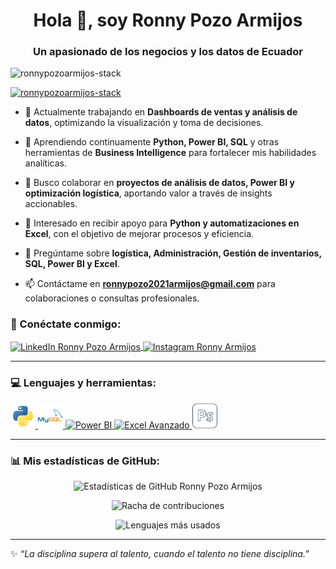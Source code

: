 <h1 align="center">Hola 👋, soy Ronny Pozo Armijos</h1>
<h3 align="center">Un apasionado de los negocios y los datos de Ecuador</h3>

<p align="left"> <img src="https://komarev.com/ghpvc/?username=ronnypozoarmijos-stack&label=Profile%20views&color=0e75b6&style=flat" alt="ronnypozoarmijos-stack" /> </p>

<p align="left"> <a href="https://github.com/ryo-ma/github-profile-trophy"><img src="https://github-profile-trophy.vercel.app/?username=ronnypozoarmijos-stack" alt="ronnypozoarmijos-stack" /></a> </p>

- 🔭 Actualmente trabajando en **Dashboards de ventas y análisis de datos**, optimizando la visualización y toma de decisiones.  

- 🌱 Aprendiendo continuamente **Python, Power BI, SQL** y otras herramientas de **Business Intelligence** para fortalecer mis habilidades analíticas.  

- 👯 Busco colaborar en **proyectos de análisis de datos, Power BI y optimización logística**, aportando valor a través de insights accionables.  

- 🤝 Interesado en recibir apoyo para **Python y automatizaciones en Excel**, con el objetivo de mejorar procesos y eficiencia.  

- 💬 Pregúntame sobre **logística, Administración, Gestión de inventarios, SQL, Power BI y Excel**.  

- 📫 Contáctame en **[ronnypozo2021armijos@gmail.com](mailto:ronnypozo2021armijos@gmail.com)** para colaboraciones o consultas profesionales.


<h3 align="left">🤝 Conéctate conmigo:</h3>
<p align="left">
  <a href="https://www.linkedin.com/in/ronny-pozo-armijos/" target="_blank">
    <img align="center" src="https://img.shields.io/badge/LinkedIn-0077B5?style=for-the-badge&logo=linkedin&logoColor=white" alt="LinkedIn Ronny Pozo Armijos"/>
  </a>
  <a href="https://www.instagram.com/ronnyarmijos18/" target="_blank">
    <img align="center" src="https://img.shields.io/badge/Instagram-E4405F?style=for-the-badge&logo=instagram&logoColor=white" alt="Instagram Ronny Armijos"/>
  </a>
</p>

---

<h3 align="left">💻 Lenguajes y herramientas:</h3>
<p align="left">
  <a href="https://www.python.org" target="_blank" rel="noreferrer">
    <img src="https://raw.githubusercontent.com/devicons/devicon/master/icons/python/python-original.svg" alt="Python" width="40" height="40"/>
  </a>
  <a href="https://www.mysql.com/" target="_blank" rel="noreferrer">
    <img src="https://raw.githubusercontent.com/devicons/devicon/master/icons/mysql/mysql-original-wordmark.svg" alt="MySQL" width="40" height="40"/>
  </a>
  <a href="https://powerbi.microsoft.com/" target="_blank" rel="noreferrer">
    <img src="https://img.icons8.com/color/48/power-bi.png" alt="Power BI" width="40" height="40"/>
  </a>
  <a href="https://www.microsoft.com/en-us/microsoft-365/excel" target="_blank" rel="noreferrer">
    <img src="https://img.icons8.com/color/48/microsoft-excel-2019--v1.png" alt="Excel Avanzado" width="40" height="40"/>
  </a>
  <a href="https://www.adobe.com/products/photoshop.html" target="_blank" rel="noreferrer">
    <img src="https://raw.githubusercontent.com/devicons/devicon/master/icons/photoshop/photoshop-line.svg" alt="Photoshop" width="40" height="40"/>
  </a>
</p>

---

<h3 align="left">📊 Mis estadísticas de GitHub:</h3>

<p align="center">
  <img src="https://github-readme-stats.vercel.app/api?username=ronnypozoarmijos-stack&show_icons=true&theme=tokyonight" alt="Estadísticas de GitHub Ronny Pozo Armijos"/>
</p>

<p align="center">
  <img src="https://github-readme-streak-stats.herokuapp.com/?user=ronnypozoarmijos-stack&theme=tokyonight" alt="Racha de contribuciones"/>
</p>

<p align="center">
  <img src="https://github-readme-stats.vercel.app/api/top-langs?username=ronnypozoarmijos-stack&show_icons=true&locale=es&layout=compact&theme=tokyonight" alt="Lenguajes más usados"/>
</p>

---

✨ _“La disciplina supera al talento, cuando el talento no tiene disciplina.”_  
